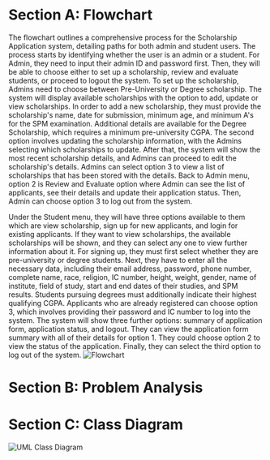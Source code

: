 # Section A: Flowchart
The flowchart outlines a comprehensive process for the Scholarship Application system, detailing paths for both admin and student users. The process starts by identifying whether the user is an admin or a student. For Admin, they need to input their admin ID and password first. Then, they will be able to choose either to set up a scholarship, review and evaluate students, or proceed to logout the system. To set up the scholarship, Admins need to choose between Pre-University or Degree scholarship. The system will display available scholarships with the option to add, update or view scholarships. In order to add a new scholarship, they must provide the scholarship's name, date for submission, minimum age, and minimum A's for the SPM examination. Additional details are available for the Degree Scholarship, which requires a minimum pre-university CGPA. The second option involves updating the scholarship information, with the Admins selecting which scholarships to update. After that, the system will show the most recent scholarship details, and Admins can proceed to edit the scholarship's details. Admins can select option 3 to view a list of scholarships that has been stored with the details. Back to Admin menu, option 2 is Review and Evaluate option where Admin can see the list of applicants, see their details and update their application status. Then, Admin can choose option 3 to log out from the system.

Under the Student menu, they will have three options available to them which are view scholarship, sign up for new applicants, and login for existing applicants. If they want to view scholarships, the available scholarships will be shown, and they can select any one to view further information about it. For signing up, they must first select whether they are pre-university or degree students. Next, they have to enter all the necessary data, including their email address, password, phone number, complete name, race, religion, IC number, height, weight, gender, name of institute, field of study, start and end dates of their studies, and SPM results. Students pursuing degrees must additionally indicate their highest qualifying CGPA. Applicants who are already registered can choose option 3, which involves providing their password and IC number to log into the system. The system will show three further options: summary of application form, application status, and logout. They can view the application form summary with all of their details for option 1. They could choose option 2 to view the status of the application. Finally, they can select the third option to log out of the system.
![Flowchart](https://github.com/jjn7702/SECJ1023-PT2/assets/147961924/635f7317-5ca7-4eca-aa29-2f34240027db)

# Section B: Problem Analysis
# Section C: Class Diagram
![UML Class Diagram](https://github.com/jjn7702/SECJ1023-PT2/assets/148675818/a41d0368-d966-4568-b8e3-76c2c8333797)
